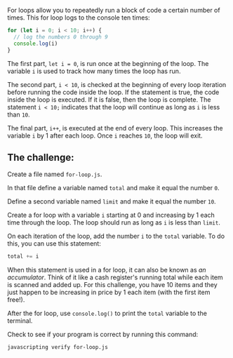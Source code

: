 For loops allow you to repeatedly run a block of code a certain number of times. This for loop logs to the console ten times:

```js
for (let i = 0; i < 10; i++) {
  // log the numbers 0 through 9
  console.log(i)
}
```

The first part, `let i = 0`, is run once at the beginning of the loop. The variable `i` is used to track how many times the loop has run.

The second part, `i < 10`, is checked at the beginning of every loop iteration before running the code inside the loop. If the statement is true, the code inside the loop is executed. If it is false, then the loop is complete. The statement `i < 10;` indicates that the loop will continue as long as `i` is less than `10`.

The final part, `i++`, is executed at the end of every loop. This increases the variable `i` by 1 after each loop. Once `i` reaches `10`, the loop will exit.

## The challenge:

Create a file named `for-loop.js`.

In that file define a variable named `total` and make it equal the number `0`.

Define a second variable named `limit` and make it equal the number `10`.

Create a for loop with a variable `i` starting at 0 and increasing by 1 each time through the loop. The loop should run as long as `i` is less than `limit`.

On each iteration of the loop, add the number `i` to the `total` variable. To do this, you can use this statement:

```js
total += i
```

When this statement is used in a for loop, it can also be known as _an accumulator_.  Think of it like a cash register's running total while each item is scanned and added up.  For this challenge, you have 10 items and they just happen to be increasing in price by 1 each item (with the first item free!).

After the for loop, use `console.log()` to print the `total` variable to the terminal.

Check to see if your program is correct by running this command:

```bash
javascripting verify for-loop.js
```
